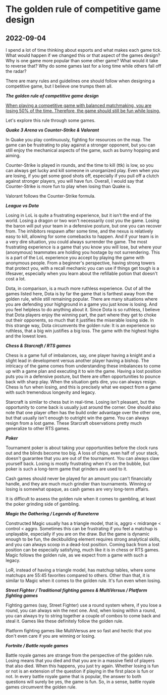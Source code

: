 # The golden rule of competitive game design

## 2022-09-04

I spend a lot of time thinking about esports and what makes each game tick. What would happen if we changed this or that aspect of the games design? Why is one game more popular than some other game? What would it take to reverse that? Why do some games last for a long time while others fall off the radar?

There are many rules and guidelines one should follow when designing a competitive game, but I believe one trumps them all.

__*The golden rule of competitive game design*__

<u>When playing a competitive game with balanced matchmaking, you are losing 50% of the time. Therefore, the game should still be fun while losing.</u>

Let's explore this rule through some games.

__*Quake 3 Arena vs Counter-Strike & Valorant*__

In Quake you play continuously, fighting for resources on the map. The game can be frustrating to play against a stronger opponent, but you can still enjoy the mechanical aspects of the game, such as bunny hopping and aiming.

Counter-Strike is played in rounds, and the time to kill (ttk) is low, so you can always get lucky and kill someone in unorganized play. Even when you are losing, if you get some good shots off, especially if you pull off a clutch against stronger players, you will have fun. Overall, I would say that Counter-Strike is more fun to play when losing than Quake is.

Valorant follows the Counter-Strike formula.

__*League vs Dota*__

Losing in LoL is quite a frustrating experience, but it isn't the end of the world. Losing a dragon or two won't necessarily cost you the game. Losing the baron will put your team in a defensive posture, but one you can recover from. The inhibitors respawn after some time, and the nexus is relatively easy to kill, allowing for some comebacks to happen. And if your team is in a very dire situation, you could always surrender the game. The most frustrating experience is a game that you know you will lose, but where your (anonymous) teammates are holding you hostage by not surrendering. This is a part of the LoL experience you accept by playing the game with anonymous people. From a beginner's perspective, having strong towers that protect you, with a recall mechanic you can use if things get tough is a lifesaver, especially when you learn about the refillable potion that doesn't cost a lot.

Dota, in comparison, is a much more ruthless experience. Out of all the games listed here, Dota is by far the game that is farthest away from the golden rule, while still remaining popular. There are many situations where you are defending your highground in a game you just know is losing. And you feel helpless to do anything about it. Since Dota is so ruthless, I believe that Dota players enjoy the winning part, the part where they get to choke out their opponents, so much that it justifies the miserable losing side. In this strange way, Dota circumvents the golden rule: It is an experience so ruthless, that a big win justifies a big loss. The game with the highest highs and the lowest lows.

__*Chess & Starcraft / RTS games*__

Chess is a game full of imbalances, say, one player having a knight and a slight lead in development versus another player having a bishop. The intricacy of the game comes from understanding these imbalances to come up with a game plan and executing it to win the game. Having a lost position puts you in a defensive posture, but there are often opportunities to pounce back with sharp play. When the situation gets dire, you can always resign. Chess is fun when losing, and this is precisely what we expect from a game with such tremendous longevity and legacy.

Starcraft is similar to chess but in real-time. Losing isn't pleasant, but the opportunity to come back is usually just around the corner. One should also note that one player often has the build order advantage over the other one, but that usually isn't enough to outright win the game. You can always resign from a lost game. These Starcraft observations pretty much generalize to other RTS games.

__*Poker*__

Tournament poker is about taking your opportunities before the clock runs out and the blinds become too big. A loss of chips, even half of your stack, doesn't guarantee that you are out of the tournament. You can always claw yourself back. Losing is mostly frustrating when it's on the bubble, but poker is such a long-term game that grinders are used to it.

Cash games should never be played for an amount you can't financially handle, and they are much much grindier than tournaments. Winning or losing is somewhat opaque, as cash games are very long-term affairs.

It is difficult to assess the golden rule when it comes to gambling, at least the poker grinding side of gambling.

__*Magic the Gathering / Legends of Runeterra*__

Constructed Magic usually has a triangle model, that is, aggro < midrange < control < aggro. Sometimes this can be frustrating if you feel a matchup is unplayable, especially if you are on the draw. But the game is dynamic enough to be fun, the deckbuilding element requires strong analytical skills, and you can always scoop in a dead-lost position. Coming back from a lost position can be especially satisfying, much like it is in chess or RTS games. Magic follows the golden rule, as we expect from a game with such a legacy.

LoR, instead of having a triangle model, has matchup tables, where some matchups are 55:45 favorites compared to others. Other than that, it is similar to Magic when it comes to the golden rule. It's fun even when losing.

__*Street Fighter / Traditional fighting games & MultiVersus / Platform fighting games*__

Fighting games (say, Street Fighter) use a round system where, if you lose a round, you can always win the next one. And, when losing within a round, you can always try to string together a couple of combos to come back and steal it. Games like these definitely follow the golden rule.

Platform fighting games like MultiVersus are so fast and hectic that you don't even care if you are winning or losing.

__*Fortnite / Battle royale games*__

Battle royale games are strange from the perspective of the golden rule. Losing means that you died and that you are in a massive field of players that also died. When this happens, you just try again. Whether losing is fun or not is an extension of the question if playing in the first place is fun or not. In every battle royale game that is popular, the answer to both questions will surely be yes, the game is fun. So, in a sense, battle royale games circumvent the golden rule.
